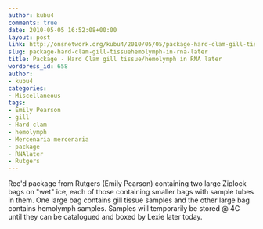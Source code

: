 ```yaml
---
author: kubu4
comments: true
date: 2010-05-05 16:52:08+00:00
layout: post
link: http://onsnetwork.org/kubu4/2010/05/05/package-hard-clam-gill-tissuehemolymph-in-rna-later/
slug: package-hard-clam-gill-tissuehemolymph-in-rna-later
title: Package - Hard Clam gill tissue/hemolymph in RNA later
wordpress_id: 658
author:
- kubu4
categories:
- Miscellaneous
tags:
- Emily Pearson
- gill
- Hard clam
- hemolymph
- Mercenaria mercenaria
- package
- RNAlater
- Rutgers
---
```


Rec'd package from Rutgers (Emily Pearson) containing two large Ziplock bags on "wet" ice, each of those containing smaller bags with sample tubes in them. One large bag contains gill tissue samples and the other large bag contains hemolymph samples. Samples will temporarily be stored @ 4C until they can be catalogued and boxed by Lexie later today.
